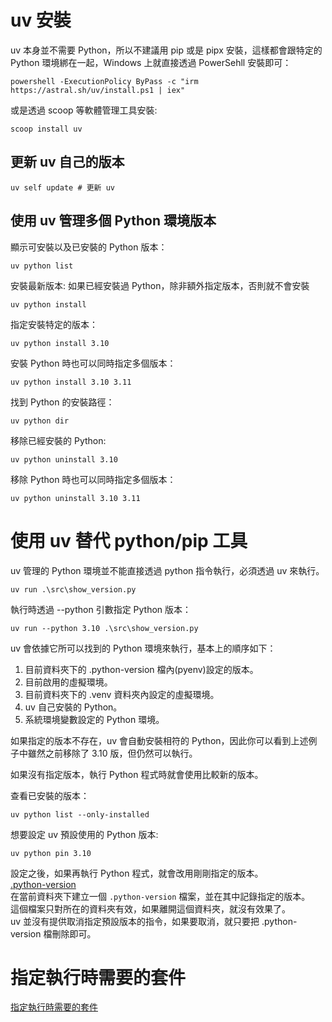 # uv 安裝
uv 本身並不需要 Python，所以不建議用 pip 或是 pipx 安裝，這樣都會跟特定的 Python 環境綁在一起，Windows 上就直接透過 PowerSehll 安裝即可：
```shell
powershell -ExecutionPolicy ByPass -c "irm https://astral.sh/uv/install.ps1 | iex"
```
或是透過 scoop 等軟體管理工具安裝:
```shell
scoop install uv
```

## 更新 uv 自己的版本
```shell
uv self update # 更新 uv
```

## 使用 uv 管理多個 Python 環境版本
顯示可安裝以及已安裝的 Python 版本：
```shell
uv python list
```
安裝最新版本:
如果已經安裝過 Python，除非額外指定版本，否則就不會安裝
```shell
uv python install
```
指定安裝特定的版本：
```shell
uv python install 3.10
```
安裝 Python 時也可以同時指定多個版本：
```shell
uv python install 3.10 3.11
```
找到 Python 的安裝路徑：
```shell
uv python dir
```
移除已經安裝的 Python:
```shell
uv python uninstall 3.10
```
移除 Python 時也可以同時指定多個版本：
```shell
uv python uninstall 3.10 3.11
```

# 使用 uv 替代 python/pip 工具
uv 管理的 Python 環境並不能直接透過 python 指令執行，必須透過 uv 來執行。
```shell
uv run .\src\show_version.py
```
執行時透過 --python 引數指定 Python 版本：
```shell
uv run --python 3.10 .\src\show_version.py
```
uv 會依據它所可以找到的 Python 環境來執行，基本上的順序如下：

1. 目前資料夾下的 .python-version 檔內(pyenv)設定的版本。
2. 目前啟用的虛擬環境。
3. 目前資料夾下的 .venv 資料夾內設定的虛擬環境。
4. uv 自己安裝的 Python。
5. 系統環境變數設定的 Python 環境。

如果指定的版本不存在，uv 會自動安裝相符的 Python，因此你可以看到上述例子中雖然之前移除了 3.10 版，但仍然可以執行。

如果沒有指定版本，執行 Python 程式時就會使用比較新的版本。

查看已安裝的版本：
```shell
uv python list --only-installed
```

想要設定 uv 預設使用的 Python 版本:
```shell
uv python pin 3.10
```
設定之後，如果再執行 Python 程式，就會改用剛剛指定的版本。  
[.python-version](../../.python-version)  
在當前資料夾下建立一個 `.python-version` 檔案，並在其中記錄指定的版本。  
這個檔案只對所在的資料夾有效，如果離開這個資料夾，就沒有效果了。  
uv 並沒有提供取消指定預設版本的指令，如果要取消，就只要把 .python-version 檔刪除即可。  

# 指定執行時需要的套件
[指定執行時需要的套件](import.md)

